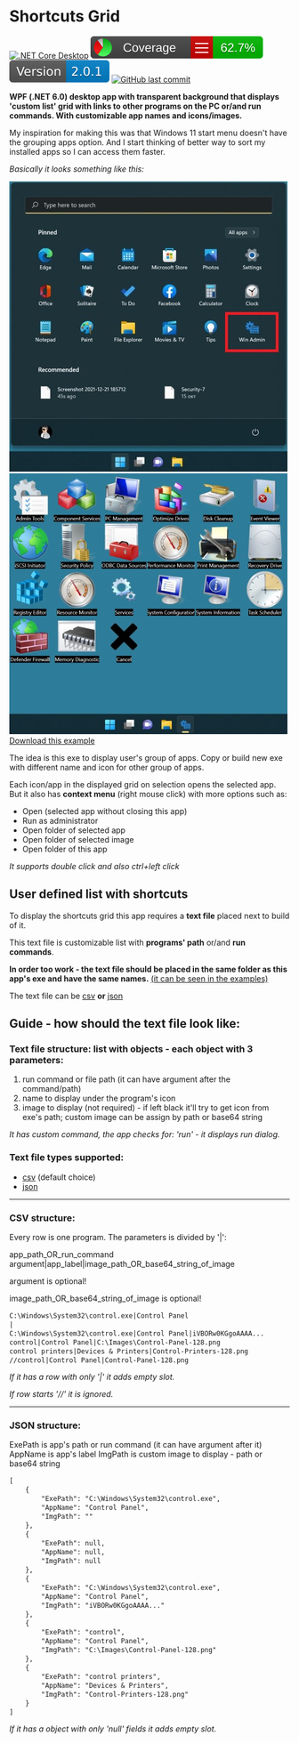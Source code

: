 # Shortcuts Grid

[![.NET Core Desktop](https://github.com/minkostaev/ShortcutsGrid/actions/workflows/dotnet-desktop.yml/badge.svg)](https://github.com/minkostaev/ShortcutsGrid/actions/workflows/dotnet-desktop.yml)
[![.NET Core Desktop](badge_linecoverage.svg)](https://github.com/minkostaev/ShortcutsGrid/actions/workflows/dotnet-desktop.yml)
[![GitHub releases](badge_version.svg)](https://github.com/minkostaev/ShortcutsGrid/releases)
[![GitHub last commit](https://img.shields.io/github/last-commit/minkostaev/ShortcutsGrid?color=blue)](https://github.com/minkostaev/ShortcutsGrid/commits/)

**WPF (.NET 6.0) desktop app with transparent background that displays 'custom list' grid with links to other programs on the PC or/and run commands. With customizable app names and icons/images.**

My inspiration for making this was that Windows 11 start menu doesn't have the grouping apps option. And I start thinking of better way to sort my installed apps so I can access them faster.

*Basically it looks something like this:*

![img](./screenshots/win11start.jpg "image")![img](./screenshots/win11myapp.jpg "image")  
[Download this example](./examples/Administrative-Tools.zip)

The idea is this exe to display user's group of apps. Copy or build new exe with different name and icon for other group of apps.

Each icon/app in the displayed grid on selection opens the selected app. But it also has **context menu** (right mouse click) with more options such as:

* Open (selected app without closing this app)
* Run as administrator
* Open folder of selected app
* Open folder of selected image
* Open folder of this app

*It supports double click and also ctrl+left click*

## User defined list with shortcuts

To display the shortcuts grid this app requires a **text file** placed next to build of it.

This text file is customizable list with **programs' path** or/and **run commands**.

**In order too work - the text file should be placed in the same folder as this app's exe and have the same names.** [(it can be seen in the examples)](examples)

The text file can be [csv](#csv-structure) **or** [json](#json-structure)

## Guide - how should the text file look like:

### Text file structure: list with objects - each object with 3 parameters:

1. run command or file path (it can have argument after the command/path)
2. name to display under the program's icon
3. image to display (not required) - if left black it'll try to get icon from exe's path; custom image can be assign by path or base64 string

*It has custom command, the app checks for: 'run' - it displays run dialog.*

### Text file types supported:

* [csv](#csv-structure) (default choice)
* [json](#json-structure)

---

### CSV structure:

Every row is one program. The parameters is divided by '|':

app_path_OR_run_command argument|app_label|image_path_OR_base64_string_of_image

argument is optional!

image_path_OR_base64_string_of_image is optional!

```
C:\Windows\System32\control.exe|Control Panel
|
C:\Windows\System32\control.exe|Control Panel|iVBORw0KGgoAAAA...
control|Control Panel|C:\Images\Control-Panel-128.png
control printers|Devices & Printers|Control-Printers-128.png
//control|Control Panel|Control-Panel-128.png
```

*If it has a row with only '|' it adds empty slot.*

*If row starts '//' it is ignored.*

---

### JSON structure:

ExePath is app's path or run command (it can have argument after it)
AppName is app's label
ImgPath is custom image to display - path or base64 string

```
[
	{
		"ExePath": "C:\Windows\System32\control.exe",
		"AppName": "Control Panel",
		"ImgPath": ""
	},
	{
		"ExePath": null,
		"AppName": null,
		"ImgPath": null
	},
	{
		"ExePath": "C:\Windows\System32\control.exe",
		"AppName": "Control Panel",
		"ImgPath": "iVBORw0KGgoAAAA..."
	},
	{
		"ExePath": "control",
		"AppName": "Control Panel",
		"ImgPath": "C:\Images\Control-Panel-128.png"
	},
	{
		"ExePath": "control printers",
		"AppName": "Devices & Printers",
		"ImgPath": "Control-Printers-128.png"
	}
]
```

*If it has a object with only 'null' fields it adds empty slot.*

